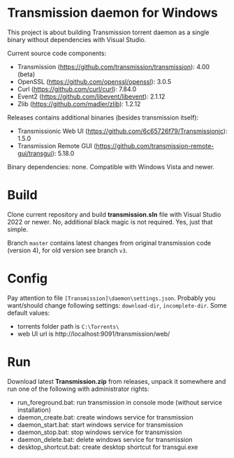 # Transmission daemon for Windows
This project is about building Transmission torrent daemon as a single binary without dependencies with Visual Studio.

Current source code components:
* Transmission (https://github.com/transmission/transmission): 4.00 (beta)
* OpenSSL (https://github.com/openssl/openssl): 3.0.5
* Curl (https://github.com/curl/curl): 7.84.0
* Event2 (https://github.com/libevent/libevent): 2.1.12
* Zlib (https://github.com/madler/zlib): 1.2.12

Releases contains additional binaries (besides transmission itself):
* Transmissionic Web UI (https://github.com/6c65726f79/Transmissionic): 1.5.0
* Transmission Remote GUI (https://github.com/transmission-remote-gui/transgui): 5.18.0

Binary dependencies: none. Compatible with Windows Vista and newer.

# Build
Clone current repository and build **transmission.sln** file with Visual Studio 2022 or newer. No, additional black magic is not required. Yes, just that simple.

Branch `master` contains latest changes from original transmission code (version 4), for old version see branch `v3`.

# Config
Pay attention to file `[Transmission]\daemon\settings.json`. Probably you want/should change following settings: `download-dir`, `incomplete-dir`. Some default values:
- torrents folder path is `C:\Torrents\`
- web UI url is http://localhost:9091/transmission/web/

# Run
Download latest **Transmission.zip** from releases, unpack it somewhere and run one of the following with administrator rights:
* run_foreground.bat: run transmission in console mode (without service installation)
* daemon_create.bat: create windows service for transmission
* daemon_start.bat: start windows service for transmission
* daemon_stop.bat: stop windows service for transmission
* daemon_delete.bat: delete windows service for transmission
* desktop_shortcut.bat: create desktop shortcut for transgui.exe
